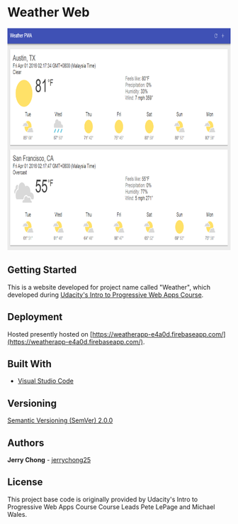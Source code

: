 # Weather Web

<p align="center">
  <img src="ScreenShot.png" alt="Weather Web Screenshot"
       width="800" height="500">
</p>

## Getting Started

This is a website developed for project name called "Weather", which developed during [Udacity's Intro to Progressive Web Apps Course](https://www.udacity.com/course/intro-to-progressive-web-apps--ud811).

## Deployment

Hosted presently hosted on [https://weatherapp-e4a0d.firebaseapp.com/](https://weatherapp-e4a0d.firebaseapp.com/).

## Built With

* [Visual Studio Code](https://code.visualstudio.com/)

## Versioning

[Semantic Versioning (SemVer) 2.0.0](http://semver.org/)

## Authors

**Jerry Chong** - [jerrychong25](https://github.com/jerrychong25)

## License

This project base code is originally provided by Udacity's Intro to Progressive Web Apps Course Course Leads Pete LePage and Michael Wales.

